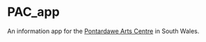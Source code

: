 # PAC_app
An  information app for the [Pontardawe Arts Centre](https://pontardaweartscentre.com/) in South Wales.
